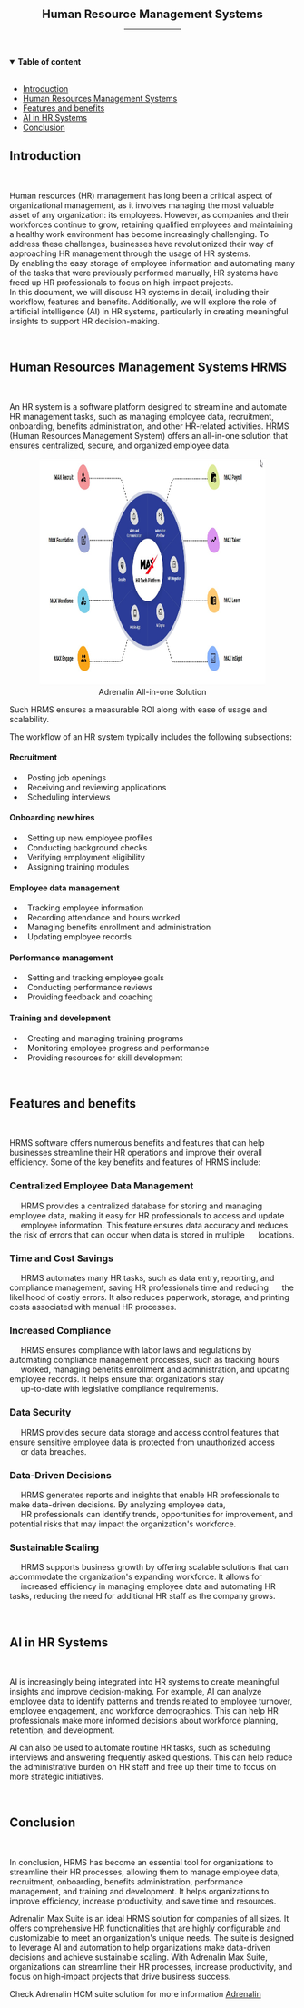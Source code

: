 
<p align="center"> <strong style="font-size: 20px;"> Human Resource Management Systems</strong>

<div align="center">
    <hr width="100px">
    
</div>
<br><br>
<details open>
<summary> <strong> Table of content </strong> </summary>
<br>
<ul>
    <li><a href="#introduction">Introduction  </a></li>
    <li><a href="#hrsystem">Human Resources Management Systems</a></li>
    <li><a href="#featuresbenefits">Features and benefits</a></li>
    <li><a href="#ai">AI in HR Systems</a></li>
    <li><a href="#conclusion">Conclusion</a></li>
</ul>
</details>

## <a name="introduction"></a> Introduction
<br>
<p>
Human resources (HR) management has long been a critical aspect of organizational management, as it involves managing the most valuable asset of any organization: its employees. However, as companies and their workforces continue to grow, retaining qualified employees and maintaining a healthy work environment has become increasingly challenging. To address these challenges, businesses have revolutionized their way of approaching HR management through the usage of HR systems. <br>
By enabling the easy storage of employee information and automating many of the tasks that were previously performed manually, HR systems have freed up HR professionals to focus on high-impact projects.<br>
In this document, we will discuss HR systems in detail, including their workflow, features and benefits. Additionally, we will explore the role of artificial intelligence (AI) in HR systems, particularly in creating meaningful insights to support HR decision-making.

</p>
<br>

## <a name="hrsystem"></a> Human Resources Management Systems HRMS
<br>
<p>
An HR system is a software platform designed to streamline and automate HR management tasks, such as managing employee data, recruitment, onboarding, benefits administration, and other HR-related activities. HRMS (Human Resources Management System) offers an all-in-one solution that ensures centralized, secure, and organized employee data.
</p>
<p align="center">
  <img src="./Adrenalin.jpg" alt="All-in-one HRMS" width="400" height="400" title="Adrenalin HRMS"/><br>
  Adrenalin All-in-one Solution
</p>

Such HRMS ensures a measurable ROI along with ease of usage and scalability.

<p>
The workflow of an HR system typically includes the following subsections:


####   Recruitment
- &nbsp; Posting job openings
- &nbsp; Receiving and reviewing applications
- &nbsp; Scheduling interviews

#### Onboarding new hires
- &nbsp; Setting up new employee profiles
- &nbsp; Conducting background checks
- &nbsp; Verifying employment eligibility
- &nbsp; Assigning training modules

#### Employee data management
- &nbsp; Tracking employee information
- &nbsp; Recording attendance and hours worked
- &nbsp; Managing benefits enrollment and administration
- &nbsp; Updating employee records

#### Performance management
- &nbsp; Setting and tracking employee goals
- &nbsp; Conducting performance reviews
- &nbsp; Providing feedback and coaching

#### Training and development
- &nbsp; Creating and managing training programs
- &nbsp; Monitoring employee progress and performance
- &nbsp; Providing resources for skill development
</p>
<br>

## <a name="featuresbenefits"></a>Features and benefits
<br>
<p>
HRMS software offers numerous benefits and features that can help businesses streamline their HR operations and improve their overall efficiency. Some of the key benefits and features of HRMS include:


### Centralized Employee Data Management
&nbsp;&nbsp;&nbsp;&nbsp;&nbsp;HRMS provides a centralized database for storing and managing employee data, making it easy for HR professionals to access and update &nbsp;&nbsp;&nbsp;&nbsp;&nbsp;employee information. This feature ensures data accuracy and reduces the risk of errors that can occur when data is stored in multiple &nbsp;&nbsp;&nbsp;&nbsp;&nbsp;locations.

### Time and Cost Savings
&nbsp;&nbsp;&nbsp;&nbsp;&nbsp;HRMS automates many HR tasks, such as data entry, reporting, and compliance management, saving HR professionals time and reducing &nbsp;&nbsp;&nbsp;&nbsp;&nbsp;the likelihood of costly errors. It also reduces paperwork, storage, and printing costs associated with manual HR processes.

### Increased Compliance
&nbsp;&nbsp;&nbsp;&nbsp;&nbsp;HRMS ensures compliance with labor laws and regulations by automating compliance management processes, such as tracking hours &nbsp;&nbsp;&nbsp;&nbsp;&nbsp;worked, managing benefits enrollment and administration, and updating employee records. It helps ensure that organizations stay <br> &nbsp;&nbsp;&nbsp;&nbsp; up-to-date with legislative compliance requirements.

### Data Security
&nbsp;&nbsp;&nbsp;&nbsp;&nbsp;HRMS provides secure data storage and access control features that ensure sensitive employee data is protected from unauthorized access &nbsp;&nbsp;&nbsp;&nbsp;&nbsp;or data breaches.

### Data-Driven Decisions
&nbsp;&nbsp;&nbsp;&nbsp;&nbsp;HRMS generates reports and insights that enable HR professionals to make data-driven decisions. By analyzing employee data,<br> &nbsp;&nbsp;&nbsp;&nbsp; HR professionals can identify trends, opportunities for improvement, and potential risks that may impact the organization's workforce.

### Sustainable Scaling
&nbsp;&nbsp;&nbsp;&nbsp;&nbsp;HRMS supports business growth by offering scalable solutions that can accommodate the organization's expanding workforce. It allows for &nbsp;&nbsp;&nbsp;&nbsp;&nbsp;increased efficiency in managing employee data and automating HR tasks, reducing the need for additional HR staff as the company grows.
</p>
<br>

## <a name="ai"></a>AI in HR Systems
<br>
<p>
AI is increasingly being integrated into HR systems to create meaningful insights and improve decision-making. For example, AI can analyze employee data to identify patterns and trends related to employee turnover, employee engagement, and workforce demographics. This can help HR professionals make more informed decisions about workforce planning, retention, and development.

AI can also be used to automate routine HR tasks, such as scheduling interviews and answering frequently asked questions. This can help reduce the administrative burden on HR staff and free up their time to focus on more strategic initiatives.
</p>
<br>

## <a name="conclusion"></a> Conclusion
<br>
<p>
In conclusion, HRMS has become an essential tool for organizations to streamline their HR processes, allowing them to manage employee data, recruitment, onboarding, benefits administration, performance management, and training and development. It helps organizations to improve efficiency, increase productivity, and save time and resources.

Adrenalin Max Suite is an ideal HRMS solution for companies of all sizes. It offers comprehensive HR functionalities that are highly configurable and customizable to meet an organization's unique needs. The suite is designed to leverage AI and automation to help organizations make data-driven decisions and achieve sustainable scaling. With Adrenalin Max Suite, organizations can streamline their HR processes, increase productivity, and focus on high-impact projects that drive business success.

Check Adrenalin HCM suite solution for more information [Adrenalin](https://www.myadrenalin.com/)
</p>